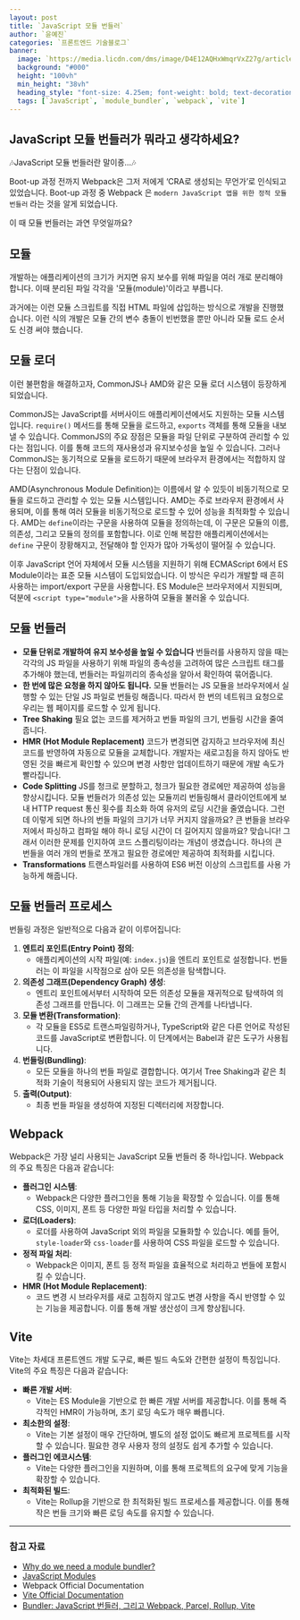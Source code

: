 ```yaml
---
layout: post  
title: `JavaScript 모듈 번들러`
author: `윤예진`
categories: `프론트엔드 기술블로그`
banner:
  image: `https://media.licdn.com/dms/image/D4E12AQHxWmqrVxZ27g/article-cover_image-shrink_720_1280/0/1681202907635?e=1727913600&v=beta&t=geXsexnmlAugomDPuukCVVVd051jy_G1IvCOW52zL1o`
  background: "#000"
  height: "100vh"
  min_height: "38vh"
  heading_style: "font-size: 4.25em; font-weight: bold; text-decoration: underline"
  tags: [`JavaScript`, `module_bundler`, `webpack`, `vite`]
---
```


## JavaScript 모듈 번들러가 뭐라고 생각하세요?

🎶JavaScript 모듈 번들러란 말이죵…🎶

Boot-up 과정 전까지 Webpack은 그저 저에게 ‘CRA로 생성되는 무언가’로 인식되고 있었습니다. Boot-up 과정 중 Webpack 은 `modern JavaScript 앱을 위한 정적 모듈 번들러` 라는 것을 알게 되었습니다.

이 때 모듈 번들러는 과연 무엇일까요?

## 모듈

개발하는 애플리케이션의 크기가 커지면 유지 보수를 위해 파일을 여러 개로 분리해야 합니다. 이때 분리된 파일 각각을 '모듈(module)'이라고 부릅니다.

과거에는 이런 모듈 스크립트를 직접 HTML 파일에 삽입하는 방식으로 개발을 진행했습니다. 이런 식의 개발은 모듈 간의 변수 충돌이 빈번했을 뿐만 아니라 모듈 로드 순서도 신경 써야 했습니다.

## 모듈 로더

이런 불편함을 해결하고자, CommonJS나 AMD와 같은 모듈 로더 시스템이 등장하게 되었습니다.

CommonJS는 JavaScript를 서버사이드 애플리케이션에서도 지원하는 모듈 시스템입니다. `require()` 메서드를 통해 모듈을 로드하고, `exports` 객체를 통해 모듈을 내보낼 수 있습니다. CommonJS의 주요 장점은 모듈을 파일 단위로 구분하여 관리할 수 있다는 점입니다. 이를 통해 코드의 재사용성과 유지보수성을 높일 수 있습니다. 그러나 CommonJS는 동기적으로 모듈을 로드하기 때문에 브라우저 환경에서는 적합하지 않다는 단점이 있습니다.

AMD(Asynchronous Module Definition)는 이름에서 알 수 있듯이 비동기적으로 모듈을 로드하고 관리할 수 있는 모듈 시스템입니다. AMD는 주로 브라우저 환경에서 사용되며, 이를 통해 여러 모듈을 비동기적으로 로드할 수 있어 성능을 최적화할 수 있습니다. AMD는 `define`이라는 구문을 사용하여 모듈을 정의하는데, 이 구문은 모듈의 이름, 의존성, 그리고 모듈의 정의를 포함합니다. 이로 인해 복잡한 애플리케이션에서는 `define` 구문이 장황해지고, 전달해야 할 인자가 많아 가독성이 떨어질 수 있습니다.

이후 JavaScript 언어 자체에서 모듈 시스템을 지원하기 위해 ECMAScript 6에서 ES Module이라는 표준 모듈 시스템이 도입되었습니다. 이 방식은 우리가 개발할 때 흔히 사용하는 import/export 구문을 사용합니다. ES Module은 브라우저에서 지원되며, 덕분에 `<script type="module">`을 사용하여 모듈을 불러올 수 있습니다.

## 모듈 번들러

-   **모듈 단위로 개발하여 유지 보수성을 높일 수 있습니다**
    번들러를 사용하지 않을 때는 각각의 JS 파일을 사용하기 위해 파일의 종속성을 고려하여 많은 스크립트 태그를 추가해야 했는데, 번들러는 파일끼리의 종속성을 알아서 확인하여 묶어줍니다.
-   **한 번에 많은 요청을 하지 않아도 됩니다.**
    모듈 번들러는 JS 모듈을 브라우저에서 실행할 수 있는 단일 JS 파일로 번들링 해줍니다. 따라서 한 번의 네트워크 요청으로 우리는 웹 페이지를 로드할 수 있게 됩니다.
-   **Tree Shaking**
    필요 없는 코드를 제거하고 번들 파일의 크기, 번들링 시간을 줄여줍니다.
-   **HMR (Hot Module Replacement)**
    코드가 변경되면 감지하고 브라우저에 최신 코드를 반영하여 자동으로 모듈을 교체합니다. 개발자는 새로고침을 하지 않아도 반영된 것을 빠르게 확인할 수 있으며 변경 사항만 업데이트하기 때문에 개발 속도가 빨라집니다.
-   **Code Splitting**
    JS를 청크로 분할하고, 청크가 필요한 경로에만 제공하여 성능을 향상시킵니다.
    모듈 번들러가 의존성 있는 모듈끼리 번들링해서 클라이언트에게 보내 HTTP request 통신 횟수를 최소화 하여 유저의 로딩 시간을 줄였습니다. 그런데 이렇게 되면 하나의 번들 파일의 크기가 너무 커지지 않을까요? 큰 번들을 브라우저에서 파싱하고 컴파일 해야 하니 로딩 시간이 더 길어지지 않을까요? 맞습니다!
    그래서 이러한 문제를 인지하여 코드 스플리팅이라는 개념이 생겼습니다. 하나의 큰 번들을 여러 개의 번들로 쪼개고 필요한 경로에만 제공하여 최적화를 시킵니다.
-   **Transformations**
    트랜스파일러를 사용하여 ES6 버전 이상의 스크립트를 사용 가능하게 해줍니다.

## 모듈 번들러 프로세스

번들링 과정은 일반적으로 다음과 같이 이루어집니다:

1. **엔트리 포인트(Entry Point) 정의**:
    - 애플리케이션의 시작 파일(예: `index.js`)을 엔트리 포인트로 설정합니다. 번들러는 이 파일을 시작점으로 삼아 모든 의존성을 탐색합니다.
2. **의존성 그래프(Dependency Graph) 생성**:
    - 엔트리 포인트에서부터 시작하여 모든 의존성 모듈을 재귀적으로 탐색하여 의존성 그래프를 만듭니다. 이 그래프는 모듈 간의 관계를 나타냅니다.
3. **모듈 변환(Transformation)**:
    - 각 모듈을 ES5로 트랜스파일링하거나, TypeScript와 같은 다른 언어로 작성된 코드를 JavaScript로 변환합니다. 이 단계에서는 Babel과 같은 도구가 사용됩니다.
4. **번들링(Bundling)**:
    - 모든 모듈을 하나의 번들 파일로 결합합니다. 여기서 Tree Shaking과 같은 최적화 기술이 적용되어 사용되지 않는 코드가 제거됩니다.
5. **출력(Output)**:
    - 최종 번들 파일을 생성하여 지정된 디렉터리에 저장합니다.

## Webpack

Webpack은 가장 널리 사용되는 JavaScript 모듈 번들러 중 하나입니다. Webpack의 주요 특징은 다음과 같습니다:

-   **플러그인 시스템**:
    -   Webpack은 다양한 플러그인을 통해 기능을 확장할 수 있습니다. 이를 통해 CSS, 이미지, 폰트 등 다양한 파일 타입을 처리할 수 있습니다.
-   **로더(Loaders)**:
    -   로더를 사용하여 JavaScript 외의 파일을 모듈화할 수 있습니다. 예를 들어, `style-loader`와 `css-loader`를 사용하여 CSS 파일을 로드할 수 있습니다.
-   **정적 파일 처리**:
    -   Webpack은 이미지, 폰트 등 정적 파일을 효율적으로 처리하고 번들에 포함시킬 수 있습니다.
-   **HMR (Hot Module Replacement)**:
    -   코드 변경 시 브라우저를 새로 고침하지 않고도 변경 사항을 즉시 반영할 수 있는 기능을 제공합니다. 이를 통해 개발 생산성이 크게 향상됩니다.

## Vite

Vite는 차세대 프론트엔드 개발 도구로, 빠른 빌드 속도와 간편한 설정이 특징입니다. Vite의 주요 특징은 다음과 같습니다:

-   **빠른 개발 서버**:
    -   Vite는 ES Module을 기반으로 한 빠른 개발 서버를 제공합니다. 이를 통해 즉각적인 HMR이 가능하며, 초기 로딩 속도가 매우 빠릅니다.
-   **최소한의 설정**:
    -   Vite는 기본 설정이 매우 간단하며, 별도의 설정 없이도 빠르게 프로젝트를 시작할 수 있습니다. 필요한 경우 사용자 정의 설정도 쉽게 추가할 수 있습니다.
-   **플러그인 에코시스템**:
    -   Vite는 다양한 플러그인을 지원하며, 이를 통해 프로젝트의 요구에 맞게 기능을 확장할 수 있습니다.
-   **최적화된 빌드**:
    -   Vite는 Rollup을 기반으로 한 최적화된 빌드 프로세스를 제공합니다. 이를 통해 작은 번들 크기와 빠른 로딩 속도를 유지할 수 있습니다.

---

### 참고 자료

-   [Why do we need a module bundler?](https://medium.com/@rajatgms/why-do-we-need-a-module-bundler-c5ff221523f5)
-   [JavaScript Modules](https://ko.javascript.info/modules-intro)
-   Webpack Official Documentation
-   [Vite Official Documentation](https://vitejs.dev/)
-   [Bundler: JavaScript 번들러, 그리고 Webpack, Parcel, Rollup, Vite](https://velog.io/@wynter_j/Bundler-JavaScript-%EB%B2%88%EB%93%A4%EB%9F%AC-%EA%B7%B8%EB%A6%AC%EA%B3%A0-Webpack-Parcel-Rollup-Vite)
